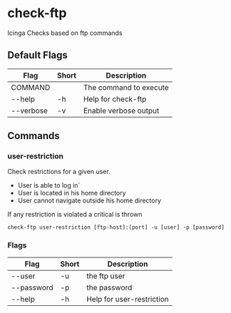 # check-ftp
Icinga Checks based on ftp commands

## Default Flags



| Flag | Short | Description |
| --- | --- | --- |
| COMMAND |  | The command to execute |
| --help | -h | Help for check-ftp |
| --verbose | -v | Enable verbose output |

## Commands

### user-restriction

Check restrictions for a given user.

- User is able to log in`
- User is located in his home directory
- User cannot navigate outside his home directory

If any restriction is violated a critical is thrown

```
check-ftp user-restriction [ftp-host]:[port] -u [user] -p [password]
```

### Flags

| Flag | Short | Description |
|--- |--- |--- |
| --user | -u | the ftp user |
| --password | -p | the password |
| --help | -h | Help for user-restriction |
